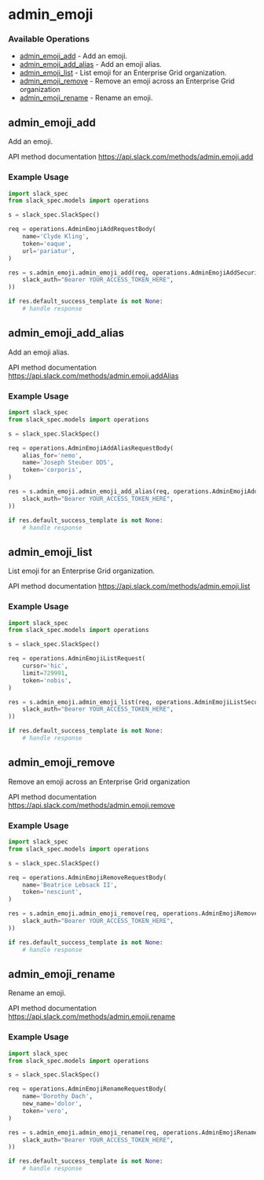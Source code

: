 # admin_emoji

### Available Operations

* [admin_emoji_add](#admin_emoji_add) - Add an emoji.
* [admin_emoji_add_alias](#admin_emoji_add_alias) - Add an emoji alias.
* [admin_emoji_list](#admin_emoji_list) - List emoji for an Enterprise Grid organization.
* [admin_emoji_remove](#admin_emoji_remove) - Remove an emoji across an Enterprise Grid organization
* [admin_emoji_rename](#admin_emoji_rename) - Rename an emoji.

## admin_emoji_add

Add an emoji.

API method documentation
<https://api.slack.com/methods/admin.emoji.add>

### Example Usage

```python
import slack_spec
from slack_spec.models import operations

s = slack_spec.SlackSpec()

req = operations.AdminEmojiAddRequestBody(
    name='Clyde Kling',
    token='eaque',
    url='pariatur',
)

res = s.admin_emoji.admin_emoji_add(req, operations.AdminEmojiAddSecurity(
    slack_auth="Bearer YOUR_ACCESS_TOKEN_HERE",
))

if res.default_success_template is not None:
    # handle response
```

## admin_emoji_add_alias

Add an emoji alias.

API method documentation
<https://api.slack.com/methods/admin.emoji.addAlias>

### Example Usage

```python
import slack_spec
from slack_spec.models import operations

s = slack_spec.SlackSpec()

req = operations.AdminEmojiAddAliasRequestBody(
    alias_for='nemo',
    name='Joseph Steuber DDS',
    token='corporis',
)

res = s.admin_emoji.admin_emoji_add_alias(req, operations.AdminEmojiAddAliasSecurity(
    slack_auth="Bearer YOUR_ACCESS_TOKEN_HERE",
))

if res.default_success_template is not None:
    # handle response
```

## admin_emoji_list

List emoji for an Enterprise Grid organization.

API method documentation
<https://api.slack.com/methods/admin.emoji.list>

### Example Usage

```python
import slack_spec
from slack_spec.models import operations

s = slack_spec.SlackSpec()

req = operations.AdminEmojiListRequest(
    cursor='hic',
    limit=729991,
    token='nobis',
)

res = s.admin_emoji.admin_emoji_list(req, operations.AdminEmojiListSecurity(
    slack_auth="Bearer YOUR_ACCESS_TOKEN_HERE",
))

if res.default_success_template is not None:
    # handle response
```

## admin_emoji_remove

Remove an emoji across an Enterprise Grid organization

API method documentation
<https://api.slack.com/methods/admin.emoji.remove>

### Example Usage

```python
import slack_spec
from slack_spec.models import operations

s = slack_spec.SlackSpec()

req = operations.AdminEmojiRemoveRequestBody(
    name='Beatrice Lebsack II',
    token='nesciunt',
)

res = s.admin_emoji.admin_emoji_remove(req, operations.AdminEmojiRemoveSecurity(
    slack_auth="Bearer YOUR_ACCESS_TOKEN_HERE",
))

if res.default_success_template is not None:
    # handle response
```

## admin_emoji_rename

Rename an emoji.

API method documentation
<https://api.slack.com/methods/admin.emoji.rename>

### Example Usage

```python
import slack_spec
from slack_spec.models import operations

s = slack_spec.SlackSpec()

req = operations.AdminEmojiRenameRequestBody(
    name='Dorothy Dach',
    new_name='dolor',
    token='vero',
)

res = s.admin_emoji.admin_emoji_rename(req, operations.AdminEmojiRenameSecurity(
    slack_auth="Bearer YOUR_ACCESS_TOKEN_HERE",
))

if res.default_success_template is not None:
    # handle response
```
